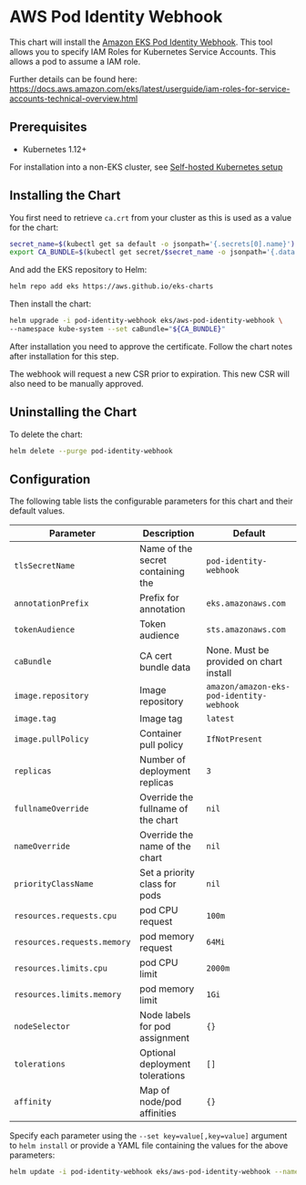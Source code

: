 # AWS Pod Identity Webhook

This chart will install the [Amazon EKS Pod Identity Webhook](https://github.com/aws/amazon-eks-pod-identity-webhook). This tool allows you to specify IAM Roles for Kubernetes Service Accounts. This allows a pod to assume a IAM role.

Further details can be found here: https://docs.aws.amazon.com/eks/latest/userguide/iam-roles-for-service-accounts-technical-overview.html

## Prerequisites

- Kubernetes 1.12+

For installation into a non-EKS cluster, see [Self-hosted Kubernetes setup](https://github.com/aws/amazon-eks-pod-identity-webhook/blob/master/SELF_HOSTED_SETUP.md)

## Installing the Chart

You first need to retrieve `ca.crt` from your cluster as this is used as a value for the chart:

```sh
secret_name=$(kubectl get sa default -o jsonpath='{.secrets[0].name}')
export CA_BUNDLE=$(kubectl get secret/$secret_name -o jsonpath='{.data.ca\.crt}' | tr -d '\n')
```

And add the EKS repository to Helm:

```sh
helm repo add eks https://aws.github.io/eks-charts
```

Then install the chart:

```sh
helm upgrade -i pod-identity-webhook eks/aws-pod-identity-webhook \
--namespace kube-system --set caBundle="${CA_BUNDLE}"
```

After installation you need to approve the certificate. Follow the chart notes after installation for this step.

The webhook will request a new CSR prior to expiration. This new CSR will also need to be manually approved.

## Uninstalling the Chart

To delete the chart:

```sh
helm delete --purge pod-identity-webhook
```

## Configuration

The following table lists the configurable parameters for this chart and their default values.

| Parameter                   | Description                           | Default                                                                 |
| ----------------------------|---------------------------------------|-------------------------------------------------------------------------|
| `tlsSecretName`             | Name of the secret containing the     | `pod-identity-webhook`                                                  |
| `annotationPrefix`          | Prefix for annotation                 | `eks.amazonaws.com`                                                     |
| `tokenAudience`             | Token audience                        | `sts.amazonaws.com`                                                     |
| `caBundle`                  | CA cert bundle data                   | None. Must be provided on chart install                                 |
| `image.repository`          | Image repository                      | `amazon/amazon-eks-pod-identity-webhook`                                |
| `image.tag`                 | Image tag                             | `latest`                                                                |
| `image.pullPolicy`          | Container pull policy                 | `IfNotPresent`                                                          |
| `replicas`                  | Number of deployment replicas         | `3`                                                                     |
| `fullnameOverride`          | Override the fullname of the chart    | `nil`                                                                   |
| `nameOverride`              | Override the name of the chart        | `nil`                                                                   |
| `priorityClassName`         | Set a priority class for pods         | `nil`                                                                   |
| `resources.requests.cpu`    | pod CPU request                       | `100m`                                                                  |
| `resources.requests.memory` | pod memory request                    | `64Mi`                                                                  |
| `resources.limits.cpu`      | pod CPU limit                         | `2000m`                                                                 |
| `resources.limits.memory`   | pod memory limit                      | `1Gi`                                                                   |
| `nodeSelector`              | Node labels for pod assignment        | `{}`                                                                    |
| `tolerations`               | Optional deployment tolerations       | `[]`                                                                    |
| `affinity`                  | Map of node/pod affinities            | `{}`                                                                    |

Specify each parameter using the `--set key=value[,key=value]` argument to `helm install` or provide a YAML file containing the values for the above parameters:

```sh
helm update -i pod-identity-webhook eks/aws-pod-identity-webhook --namespace kube-system --values values.yaml
```
